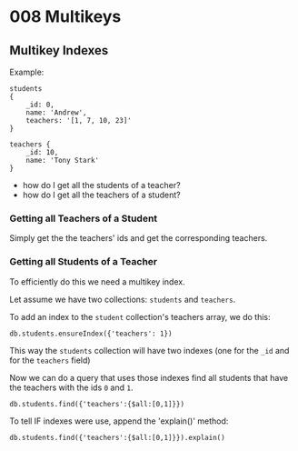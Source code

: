 # 008 Multikeys

## Multikey Indexes

Example:

```
students
{
    _id: 0,
    name: 'Andrew',
    teachers: '[1, 7, 10, 23]'
}

teachers {
    _id: 10,
    name: 'Tony Stark'
}
```

- how do I get all the students of a teacher?
- how do I get all the teachers of a student?


### Getting all Teachers of a Student

Simply get the the teachers' ids and get the corresponding teachers.


### Getting all Students of a Teacher

To efficiently do this we need a multikey index.

Let assume we have two collections: `students` and `teachers`.

To add an index to the `student` collection's teachers array, we do this:

```
db.students.ensureIndex({'teachers': 1})
```

This way the `students` collection will have two indexes (one for the `_id` and for the `teachers` field)

Now we can do a query that uses those indexes find all students that have the teachers with the ids `0` and `1`.

```
db.students.find({'teachers':{$all:[0,1]}})
```

To tell IF indexes were use, append the 'explain()' method:

```
db.students.find({'teachers':{$all:[0,1]}}).explain()
```


